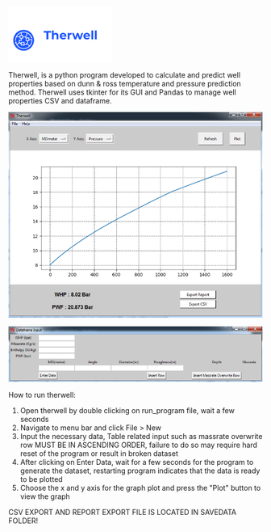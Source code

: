                

![Image Screencapture1](therlogo.PNG)

Therwell, is a python program developed to calculate and predict well properties based on dunn & ross temperature and pressure prediction method. Therwell uses tkinter for its GUI and Pandas to manage well properties CSV and dataframe.

![Screencapture1](thercapture.PNG)

![Image Screencapture1](thercapt.PNG)


How to run therwell:
1. Open therwell by double clicking on run_program file, wait a few seconds
2. Navigate to menu bar and click File > New
3. Input the necessary data, Table related input such as massrate overwrite row MUST BE IN ASCENDING ORDER, 
   failure to do so may require hard reset of the program or result in broken dataset
4. After clicking on Enter Data, wait for a few seconds for the program to generate the dataset, 
   restarting program indicates that the data is ready to be plotted
5. Choose the x and y axis for the graph plot and press the "Plot" button to view the graph

CSV EXPORT AND REPORT EXPORT FILE IS LOCATED IN SAVEDATA FOLDER!
